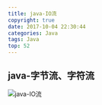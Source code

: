 ```yaml
---
title: java-IO流
copyright: true
date: 2017-10-04 22:30:44
categories: Java
tags: Java
top: 52
---
```

## java-字节流、字符流
![java-IO流](http://owmgw53q0.bkt.clouddn.com/iimage/gitPages/java-IO.bmp)


  		

